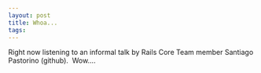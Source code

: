 ```yaml
---
layout: post
title: Whoa...
tags: 
---
```

Right now listening to an informal talk by Rails Core Team member Santiago Pastorino (github).  Wow….

